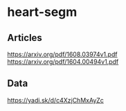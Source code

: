 # heart-segm
## Articles
https://arxiv.org/pdf/1608.03974v1.pdf
https://arxiv.org/pdf/1604.00494v1.pdf
## Data
https://yadi.sk/d/c4XzjChMxAyZc
